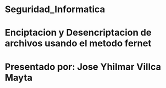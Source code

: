 # Seguridad_Informatica
# Enciptacion y Desencriptacion de archivos usando el metodo fernet
# Presentado por: Jose Yhilmar Villca Mayta
